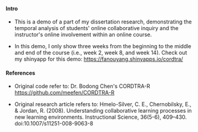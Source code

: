 #### Intro
- This is a demo of a part of my dissertation research, demonstrating the temporal analysis of students' online collaborative inquiry and the instructor's online involvement within an online course. 

- In this demo, I only show three weeks from the beginning to the middle and end of the course (i.e., week 2, week 8, and week 14).
Check out my shinyapp for this demo: https://fanouyang.shinyapps.io/cordtra/

#### References
- Original code refer to: Dr. Bodong Chen's CORDTRA-R https://github.com/meefen/CORDTRA-R

- Original research article refers to: Hmelo-Silver, C. E., Chernobilsky, E., & Jordan, R. (2008). Understanding collaborative learning processes in new learning environments. Instructional Science, 36(5-6), 409–430. doi:10.1007/s11251-008-9063-8

